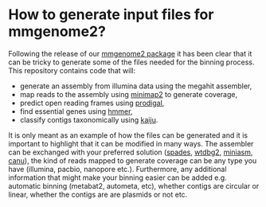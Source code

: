 # How to generate input files for mmgenome2?
Following the release of our [mmgenome2 package](https://github.com/KasperSkytte/mmgenome2) it has been clear that it can be tricky to generate some of the files needed for the binning process. 
This repository contains code that will:
  
* generate an assembly from illumina data using the megahit assembler, 
* map reads to the assembly using [minimap2](https://github.com/lh3/minimap2) to generate coverage, 
* predict open reading frames using [prodigal](https://github.com/hyattpd/Prodigal), 
* find essential genes using [hmmer](http://hmmer.org/), 
* classify contigs taxonomically using [kaiju](https://github.com/bioinformatics-centre/kaiju).

It is only meant as an example of how the files can be generated and it is important to highlight that it can be modified in many ways. 
The assembler can be exchanged with your preferred solution ([spades](http://cab.spbu.ru/software/spades/), [wtdbg2](https://github.com/ruanjue/wtdbg2), [miniasm](https://github.com/lh3/miniasm/), [canu](https://canu.readthedocs.io/en/stable/index.html)), the kind of reads mapped to generate coverage can be any type you have (illumina, pacbio, nanopore etc.). 
Furthermore, any additional information that might make your binning easier can be added e.g. automatic binning (metabat2, autometa, etc), whether contigs are circular or linear, whether the contigs are are plasmids or not etc.
